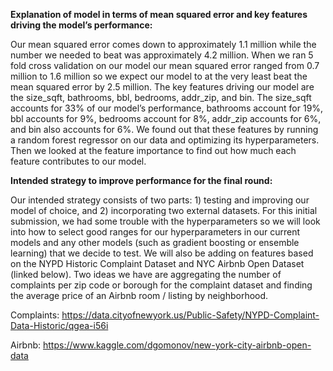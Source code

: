 **Explanation of model in terms of mean squared error and key features driving the model’s performance:**

Our mean squared error comes down to approximately 1.1 million while the number we needed to beat was approximately 4.2 million. When we ran 5 fold cross validation on our model our mean squared error ranged from 0.7 million to 1.6 million so we expect our model to at the very least beat the mean squared error by 2.5 million. The key features driving our model are the size_sqft, bathrooms, bbl, bedrooms, addr_zip, and bin. The size_sqft accounts for 33% of our model’s performance, bathrooms account for 19%, bbl accounts for 9%, bedrooms account for 8%, addr_zip accounts for 6%, and bin also accounts for 6%. We found out that these features by running a random forest regressor on our data and optimizing its hyperparameters. Then we looked at the feature importance to find out how much each feature contributes to our model.



**Intended strategy to improve performance for the final round:**

Our intended strategy consists of two parts: 1) testing and improving our model of choice, and 2) incorporating two external datasets. For this initial submission, we had some trouble with the hyperparameters so we will look into how to select good ranges for our hyperparameters in our current models and any other models (such as gradient boosting or ensemble learning) that we decide to test. We will also be adding on features based on the NYPD Historic Complaint Dataset and NYC Airbnb Open Dataset (linked below). Two ideas we have are aggregating the number of complaints per zip code or borough for the complaint dataset and finding the average price of an Airbnb room / listing by neighborhood.

Complaints: https://data.cityofnewyork.us/Public-Safety/NYPD-Complaint-Data-Historic/qgea-i56i

Airbnb: https://www.kaggle.com/dgomonov/new-york-city-airbnb-open-data
